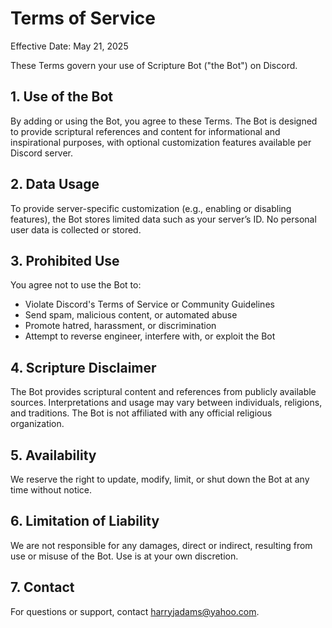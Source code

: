 # Terms of Service

Effective Date: May 21, 2025

These Terms govern your use of Scripture Bot ("the Bot") on Discord.

## 1. Use of the Bot

By adding or using the Bot, you agree to these Terms. The Bot is designed to provide scriptural references and content for informational and inspirational purposes, with optional customization features available per Discord server.

## 2. Data Usage

To provide server-specific customization (e.g., enabling or disabling features), the Bot stores limited data such as your server’s ID. No personal user data is collected or stored.

## 3. Prohibited Use

You agree not to use the Bot to:
- Violate Discord's Terms of Service or Community Guidelines
- Send spam, malicious content, or automated abuse
- Promote hatred, harassment, or discrimination
- Attempt to reverse engineer, interfere with, or exploit the Bot

## 4. Scripture Disclaimer

The Bot provides scriptural content and references from publicly available sources. Interpretations and usage may vary between individuals, religions, and traditions. The Bot is not affiliated with any official religious organization.

## 5. Availability

We reserve the right to update, modify, limit, or shut down the Bot at any time without notice.

## 6. Limitation of Liability

We are not responsible for any damages, direct or indirect, resulting from use or misuse of the Bot. Use is at your own discretion.

## 7. Contact

For questions or support, contact harryjadams@yahoo.com.
